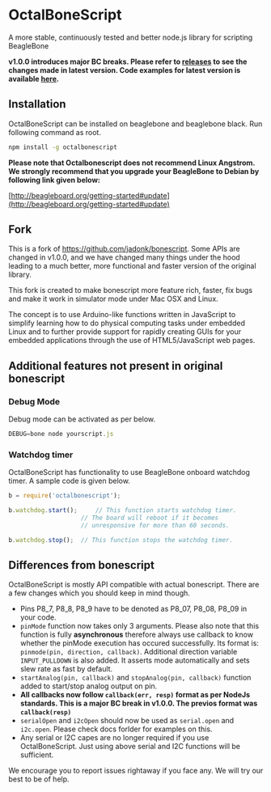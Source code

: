 OctalBoneScript
===============
A more stable, continuously tested and better node.js library for scripting BeagleBone

__v1.0.0 introduces major BC breaks. Please refer to [releases](https://github.com/theoctal/octalbonescript/releases) to see the changes made in latest version. Code examples for latest version is available [here](https://github.com/theoctal/octalbonescript/blob/master/docs/).__

Installation
------------
OctalBoneScript can be installed on beaglebone and beaglebone black. Run following command as root.

````sh
npm install -g octalbonescript
````

__Please note that Octalbonescript does not recommend Linux Angstrom. We strongly recommend that you upgrade your BeagleBone to Debian by following link given below:__

[http://beagleboard.org/getting-started#update](http://beagleboard.org/getting-started#update)

Fork
----
This is a fork of https://github.com/jadonk/bonescript. Some APIs are changed in v1.0.0, and we have changed many things under the hood leading to a much better, more functional and faster version of the original library. 

This fork is created to make bonescript more feature rich, faster, fix bugs and make it work in 
simulator mode under Mac OSX and Linux.

The concept is to use Arduino-like functions written in JavaScript to
simplify learning how to do physical computing tasks under embedded Linux
and to further provide support for rapidly creating GUIs for your embedded
applications through the use of HTML5/JavaScript web pages.

Additional features not present in original bonescript
------------------------------------------------------

### Debug Mode
Debug mode can be activated as per below.

```JavaScript
DEBUG=bone node yourscript.js
```

### Watchdog timer

OctalBoneScript has functionality to use BeagleBone onboard watchdog timer. A sample code is given below.

```JavaScript
b = require('octalbonescript');

b.watchdog.start(); 	// This function starts watchdog timer. 
					// The board will reboot if it becomes
					// unresponsive for more than 60 seconds.

b.watchdog.stop();	// This function stops the watchdog timer.
```

Differences from bonescript
-------------------------
OctalBoneScript is mostly API compatible with actual bonescript. There are a few changes which you should keep in mind though.

* Pins P8_7, P8_8, P8_9 have to be denoted as P8_07, P8_08, P8_09 in your code.
* ```pinMode``` function now takes only 3 arguments. Please also note that this function is fully __asynchronous__ therefore always use callback to know whether the pinMode execution has occured successfully. Its format is: ```pinmode(pin, direction, callback)```. Additional direction variable ```INPUT_PULLDOWN``` is also added. It asserts mode automatically and sets slew rate as fast by default.
* ```startAnalog(pin, callback)``` and ```stopAnalog(pin, callback)``` function added to start/stop analog output on pin.
* __All callbacks now follow ```callback(err, resp)``` format as per NodeJs standards. This is a major BC break in v1.0.0. The previos format was ```callback(resp)```__
* ```serialOpen``` and ```i2cOpen``` should now be used as ```serial.open``` and ```i2c.open```. Please check docs forlder for examples on this.
* Any serial or I2C capes are no longer required if you use OctalBoneScript. Just using above serial and I2C functions will be sufficient.


We encourage you to report issues rightaway if you face any. We will try our best to be of help.
